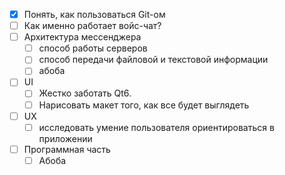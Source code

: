 - [x] Понять, как пользоваться Git-ом
- [ ] Как именно работает войс-чат? 
- [ ]  Архитектура мессенджера
    - [ ] способ работы серверов
    - [ ] способ передачи файловой и текстовой информации
    - [ ] абоба
- [ ] UI
    - [ ] Жестко заботать Qt6.
    - [ ] Нарисовать макет того, как все будет выглядеть
- [ ] UX
    - [ ] исследовать умение пользователя ориентироваться в приложении
- [ ] Программная часть
    - [ ] Абоба
